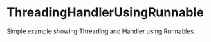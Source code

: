 ThreadingHandlerUsingRunnable
=============================
Simple example showing Threading and Handler using Runnables.
